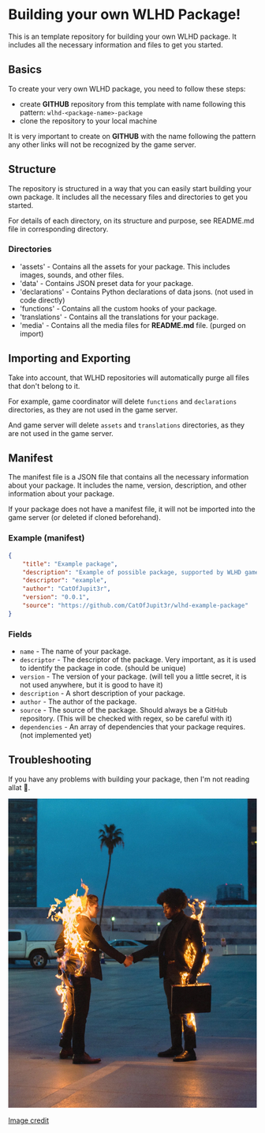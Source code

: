 # Building your own WLHD Package!

This is an template repository for building your own WLHD package. It includes all the necessary information and files to get you started.


## Basics

To create your very own WLHD package, you need to follow these steps:
- create **GITHUB** repository from this template with name following this pattern: `wlhd-<package-name>-package`
- clone the repository to your local machine

It is very important to create on **GITHUB** with the name following the pattern any other links will not be recognized by the game server.

## Structure

The repository is structured in a way that you can easily start building your own package. It includes all the necessary files and directories to get you started.

For details of each directory, on its structure and purpose, see README.md file in corresponding directory.

### Directories

- 'assets' - Contains all the assets for your package. This includes images, sounds, and other files.
- 'data' - Contains JSON preset data for your package.
- 'declarations' - Contains Python declarations of data jsons. (not used in code directly)
- 'functions' - Contains all the custom hooks of your package.
- 'translations' - Contains all the translations for your package.
- 'media' - Contains all the media files for **README.md** file. (purged on import)

## Importing and Exporting

Take into account, that WLHD repositories will automatically purge all files that don't belong to it.

For example, game coordinator will delete `functions` and `declarations` directories, as they are not used in the game server.

And game server will delete `assets` and `translations` directories, as they are not used in the game server.


## Manifest

The manifest file is a JSON file that contains all the necessary information about your package. 
It includes the name, version, description, and other information about your package.

If your package does not have a manifest file, it will not be imported into the game server (or deleted if cloned beforehand).

### Example (manifest)

```json
{
    "title": "Example package",
    "description": "Example of possible package, supported by WLHD game servers.",
    "descriptor": "example",
    "author": "CatOfJupit3r",
    "version": "0.0.1",
    "source": "https://github.com/CatOfJupit3r/wlhd-example-package"
}
```

### Fields

- `name` - The name of your package.
- `descriptor` - The descriptor of the package. Very important, as it is used to identify the package in code. (should be unique)
- `version` - The version of your package. (will tell you a little secret, it is not used anywhere, but it is good to have it)
- `description` - A short description of your package.
- `author` - The author of the package.
- `source` - The source of the package. Should always be a GitHub repository. (This will be checked with regex, so be careful with it)
- `dependencies` - An array of dependencies that your package requires. (not implemented yet)


## Troubleshooting

If you have any problems with building your package, then I'm not reading allat 🙏.

<p align="center">
  <img src="media/literally_me.PNG" alt="literally_me" title="How I feel writing this shitpost" />
</p>

[Image credit](https://twitter.com/Juanfe_507/status/1712696420283584871)